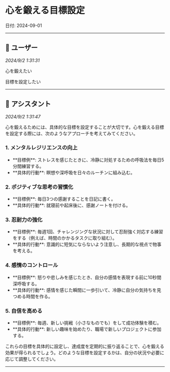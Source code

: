 # 心を鍛える目標設定

日付: 2024-09-01

---

## 👤 ユーザー
*2024/9/2 1:31:31*

心を鍛えたい

目標を設定したい

---

## 🤖 アシスタント
*2024/9/2 1:31:47*

心を鍛えるためには、具体的な目標を設定することが大切です。心を鍛える目標を設定する際には、次のようなアプローチを考えてみてください。

### 1. メンタルレジリエンスの向上
- \*\*目標例\*\*: ストレスを感じたときに、冷静に対処するための呼吸法を毎日5分間練習する。
- \*\*具体的行動\*\*: 瞑想や深呼吸を日々のルーチンに組み込む。

### 2. ポジティブな思考の習慣化
- \*\*目標例\*\*: 毎日3つの感謝することを日記に書く。
- \*\*具体的行動\*\*: 就寝前や起床後に、感謝ノートを付ける。

### 3. 忍耐力の強化
- \*\*目標例\*\*: 毎週1回、チャレンジングな状況に対して忍耐強く対応する練習をする（例えば、時間のかかるタスクに取り組む）。
- \*\*具体的行動\*\*: 意識的に短気にならないよう注意し、長期的な視点で物事を考える。

### 4. 感情のコントロール
- \*\*目標例\*\*: 怒りや悲しみを感じたとき、自分の感情を表現する前に10秒間深呼吸する。
- \*\*具体的行動\*\*: 感情を感じた瞬間に一歩引いて、冷静に自分の気持ちを見つめる時間を作る。

### 5. 自信を高める
- \*\*目標例\*\*: 毎週、新しい挑戦（小さなものでも）をして成功体験を積む。
- \*\*具体的行動\*\*: 新しい趣味を始めたり、職場で新しいプロジェクトに参加する。

これらの目標を具体的に設定し、達成度を定期的に振り返ることで、心を鍛える効果が得られるでしょう。どのような目標を設定するかは、自分の状況や必要に応じて調整してください。

---
